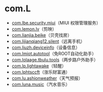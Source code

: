 # com.L

- [com.lbe.security.miui](./com.lbe.security.miui/readme.md)（MIUI 权限管理服务）
- [com.lemon.lv](./com.lemon.lv/readme.md)（剪映）
- [com.lianjia.beike](./com.lianjia.beike/readme.md)（贝壳找房）
- [com.lijianqiang12.silent](./com.lijianqiang12.silent/readme.md)（远离手机）
- [com.liuzh.deviceinfo](./com.liuzh.deviceinfo/readme.md)（设备信息）
- [com.lmiot.autotool](./com.lmiot.autotool/readme.md)（免ROOT自动化助手）
- [com.lolaage.tbulu.tools](./com.lolaage.tbulu.tools/readme.md)（两步路户外助手）
- [com.lp.lightawake](./com.lp.lightawake/readme.md)（轻醒）
- [com.lphtsccft](./com.lphtsccft/readme.md)（涨乐财富通）
- [com.lu.ashionweather](./com.lu.ashionweather/readme.md)（天气预报）
- [com.luna.music](./com.luna.music/readme.md)（汽水音乐）
